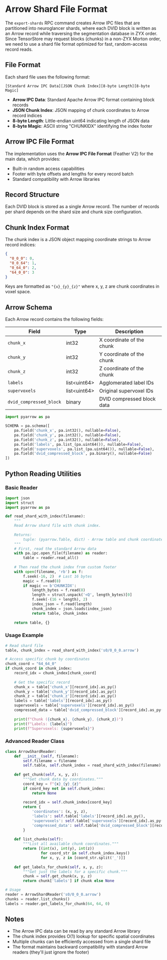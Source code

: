 # Arrow Shard File Format

The `export-shards` RPC command creates Arrow IPC files that are partitioned into neuroglancer shards, 
where each DVID block is written as an Arrow record while traversing the segmentation database in ZYX 
order. Since TensorStore may request blocks (chunks) in a non-ZYX Morton order, we need to use a shard file 
format optimized for fast, random-access record reads.

## File Format

Each shard file uses the following format:

```
[Standard Arrow IPC Data][JSON Chunk Index][8-byte Length][8-byte Magic]
```

- **Arrow IPC Data**: Standard Apache Arrow IPC format containing block records
- **JSON Chunk Index**: JSON mapping of chunk coordinates to Arrow record indices  
- **8-byte Length**: Little-endian uint64 indicating length of JSON data
- **8-byte Magic**: ASCII string "CHUNKIDX" identifying the index footer

## Arrow IPC File Format

The implementation uses the **Arrow IPC File Format** (Feather V2) for the main data, which provides:
- Built-in random access capabilities
- Footer with byte offsets and lengths for every record batch
- Standard compatibility with Arrow libraries

## Record Structure

Each DVID block is stored as a single Arrow record. The number of records per shard depends on the 
shard size and chunk size configuration.

## Chunk Index Format

The chunk index is a JSON object mapping coordinate strings to Arrow record indices:

```json
{
  "0_0_0": 0,
  "0_0_64": 1,
  "0_64_0": 2,
  "64_0_0": 3
}
```

Keys are formatted as `"{x}_{y}_{z}"` where x, y, z are chunk coordinates in voxel space.

## Arrow Schema

Each Arrow record contains the following fields:

| Field | Type | Description |
|-------|------|-------------|
| `chunk_x` | int32 | X coordinate of the chunk |
| `chunk_y` | int32 | Y coordinate of the chunk |
| `chunk_z` | int32 | Z coordinate of the chunk |
| `labels` | list\<uint64\> | Agglomerated label IDs |
| `supervoxels` | list\<uint64\> | Original supervoxel IDs |
| `dvid_compressed_block` | binary | DVID compressed block data |

```python
import pyarrow as pa

SCHEMA = pa.schema([
    pa.field('chunk_x', pa.int32(), nullable=False),
    pa.field('chunk_y', pa.int32(), nullable=False),
    pa.field('chunk_z', pa.int32(), nullable=False),
    pa.field('labels', pa.list_(pa.uint64()), nullable=False),
    pa.field('supervoxels', pa.list_(pa.uint64()), nullable=False),
    pa.field('dvid_compressed_block', pa.binary(), nullable=False)
])
```

## Python Reading Utilities

### Basic Reader

```python
import json
import struct
import pyarrow as pa

def read_shard_with_index(filename):
    """
    Read Arrow shard file with chunk index.
    
    Returns:
        tuple: (pyarrow.Table, dict) - Arrow table and chunk coordinate index
    """
    # First, read the standard Arrow data
    with pa.ipc.open_file(filename) as reader:
        table = reader.read_all()
    
    # Then read the chunk index from custom footer
    with open(filename, 'rb') as f:
        f.seek(-16, 2)  # Last 16 bytes
        magic = f.read(8)
        if magic == b'CHUNKIDX':
            length_bytes = f.read(8)
            length = struct.unpack('<Q', length_bytes)[0]
            f.seek(-(16 + length), 2)
            index_json = f.read(length)
            chunk_index = json.loads(index_json)
            return table, chunk_index
    
    return table, {}
```

### Usage Example

```python
# Read shard file
table, chunk_index = read_shard_with_index('s0/0_0_0.arrow')

# Access specific chunk by coordinates
chunk_coord = "64_64_0"
if chunk_coord in chunk_index:
    record_idx = chunk_index[chunk_coord]
    
    # Get the specific record
    chunk_x = table['chunk_x'][record_idx].as_py()
    chunk_y = table['chunk_y'][record_idx].as_py()  
    chunk_z = table['chunk_z'][record_idx].as_py()
    labels = table['labels'][record_idx].as_py()
    supervoxels = table['supervoxels'][record_idx].as_py()
    compressed_data = table['dvid_compressed_block'][record_idx].as_py()
    
    print(f"Chunk ({chunk_x}, {chunk_y}, {chunk_z})")
    print(f"Labels: {labels}")
    print(f"Supervoxels: {supervoxels}")
```

### Advanced Reader Class

```python
class ArrowShardReader:
    def __init__(self, filename):
        self.filename = filename
        self.table, self.chunk_index = read_shard_with_index(filename)
    
    def get_chunk(self, x, y, z):
        """Get chunk data by coordinates."""
        coord_key = f"{x}_{y}_{z}"
        if coord_key not in self.chunk_index:
            return None
            
        record_idx = self.chunk_index[coord_key]
        return {
            'coordinates': (x, y, z),
            'labels': self.table['labels'][record_idx].as_py(),
            'supervoxels': self.table['supervoxels'][record_idx].as_py(),
            'compressed_data': self.table['dvid_compressed_block'][record_idx].as_py()
        }
    
    def list_chunks(self):
        """List all available chunk coordinates."""
        return [(int(x), int(y), int(z)) 
                for coord_str in self.chunk_index.keys()
                for x, y, z in [coord_str.split('_')]]
    
    def get_labels_for_chunk(self, x, y, z):
        """Get just the labels for a specific chunk."""
        chunk = self.get_chunk(x, y, z)
        return chunk['labels'] if chunk else None

# Usage
reader = ArrowShardReader('s0/0_0_0.arrow')
chunks = reader.list_chunks()
labels = reader.get_labels_for_chunk(64, 64, 0)
```

## Notes

- The Arrow IPC data can be read by any standard Arrow library
- The chunk index provides O(1) lookup for specific spatial coordinates
- Multiple chunks can be efficiently accessed from a single shard file
- The format maintains backward compatibility with standard Arrow readers (they'll just ignore the footer)

